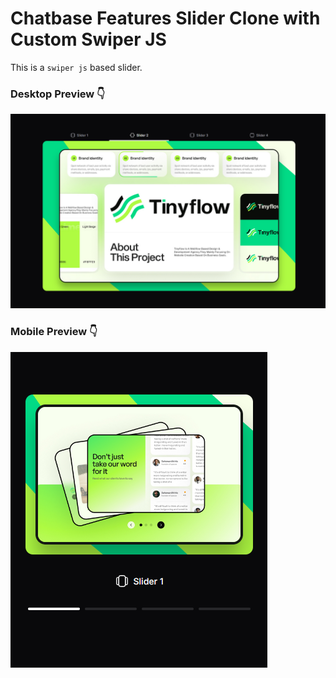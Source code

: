 # Chatbase Features Slider Clone with Custom Swiper JS

This is a `swiper js` based slider.

### Desktop Preview 👇

[![Chatbase Features Slider Clone](./assets/images/preview-lg.png?raw=true "Chatbase Features Slider Clone")](https://developer-zahid.github.io/Chatbase-Features-Slider-Clone/)

### Mobile Preview 👇

[![Chatbase Features Slider Clone](./assets/images/preview-sm.png?raw=true "Chatbase Features Slider Clone")](https://developer-zahid.github.io/Chatbase-Features-Slider-Clone/)